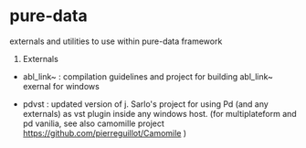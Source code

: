 # pure-data
externals and utilities to use within pure-data framework

1) Externals
* abl_link~ : compilation guidelines and project for building abl_link~ exernal for windows

* pdvst : updated version of j. Sarlo's project for using Pd (and any externals) as vst plugin inside any windows host. (for multiplateform and pd vanilia, see also camomille project https://github.com/pierreguillot/Camomile ) 

